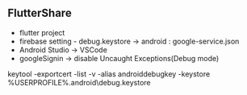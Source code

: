 ## FlutterShare

- flutter project
- firebase setting - debug.keystore -> android : google-service.json
- Android Studio -> VSCode
- googleSignin -> disable Uncaught Exceptions(Debug mode)

keytool -exportcert -list -v -alias androiddebugkey -keystore %USERPROFILE%.android\debug.keystore